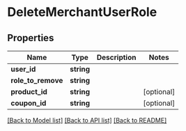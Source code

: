 # DeleteMerchantUserRole

## Properties
Name | Type | Description | Notes
------------ | ------------- | ------------- | -------------
**user_id** | **string** |  | 
**role_to_remove** | **string** |  | 
**product_id** | **string** |  | [optional] 
**coupon_id** | **string** |  | [optional] 

[[Back to Model list]](../README.md#documentation-for-models) [[Back to API list]](../README.md#documentation-for-api-endpoints) [[Back to README]](../README.md)



